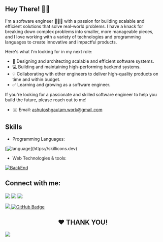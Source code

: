 <h2> Hey There! 👋🏻 </h2>
I'm a software engineer 👨🏻‍💻 with a passion for building scalable and efficient solutions that solve real-world problems. I have a knack for breaking down complex problems into smaller, more manageable pieces, and I love working with a variety of technologies and programming languages to create innovative and impactful products.

Here's what I'm looking for in my next role:

- 🚀 Designing and architecting scalable and efficient software systems.
- 💻 Building and maintaining high-performing backend systems. 
- 💡 Collaborating with other engineers to deliver high-quality products on time and within budget.
- ✅ Learning and growing as a software engineer.

If you're looking for a passionate and skilled software engineer to help you build the future, please reach out to me!

- ✉️ Email: ashutoshgautam.work@gmail.com

## Skills

- Programming Languages:

[![language](https://skillicons.dev/icons?i=c,cpp,javascript,kotlin,java,python,)](https://skillicons.dev)

- Web Technologies & tools:

[![BackEnd](https://skillicons.dev/icons?i=react,redux,nodejs,express,mongodb,redis,kafka,firebase,aws)](https://skillicons.dev)


## Connect with me: <p align="center">

<a href = "https://www.linkedin.com/in/ashuthe1/"><img src="https://img.icons8.com/fluent/48/000000/linkedin.png"></a>
<a href = "mailto:ashutoshgautam.work@gmail.com"><img src="https://user-images.githubusercontent.com/86846633/236041159-79192d7d-aae1-4114-b657-56c45948d41d.png"></a>
<a href = "https://twitter.com/ashuthe1x"><img src="https://img.icons8.com/fluent/48/000000/twitter.png"></a>

</p>

<a href="https://github.com/ashuthe1/github-profile-views-counter">
    <img src="https://komarev.com/ghpvc/?username=ashuthe1">
</a>
<a href="https://github.com/ashuthe1?tab=followers"><img src="https://img.shields.io/github/followers/ashuthe1?label=Followers&style=social" alt="GitHub Badge"></a>
</p>

<h2 align="center"> ❤ THANK YOU!</h2>
<a href="#connect"> <img src="https://oyepriyansh.pages.dev/838764339942785051.gif"></a>
